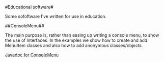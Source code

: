 #Educational software#

Some sofoftware I've written for use in education.

##ConsoleMenu##

The main purpose is, rather than easing up writing a console menu, to
show the use of Interfaces. In the examples we show how to create and
add MenuItem classes and also how to add anonymous classes/objects.

  [Javadoc for ConsoleMenu](https://github.com/hesa/edu/blob/master/javadoc/index.html)
   
